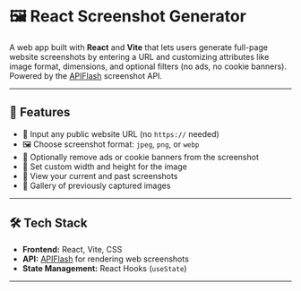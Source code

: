 # 🖼️ React Screenshot Generator

A web app built with **React** and **Vite** that lets users generate full-page website screenshots by entering a URL and customizing attributes like image format, dimensions, and optional filters (no ads, no cookie banners). Powered by the [APIFlash](https://apiflash.com/) screenshot API.

---

## 🚀 Features

- 🔗 Input any public website URL (no `https://` needed)
- 🖼️ Choose screenshot format: `jpeg`, `png`, or `webp`
- 🧹 Optionally remove ads or cookie banners from the screenshot
- 📏 Set custom width and height for the image
- 📸 View your current and past screenshots
- 💾 Gallery of previously captured images

---

## 🛠️ Tech Stack

- **Frontend:** React, Vite, CSS
- **API:** [APIFlash](https://apiflash.com/) for rendering web screenshots
- **State Management:** React Hooks (`useState`)

---
